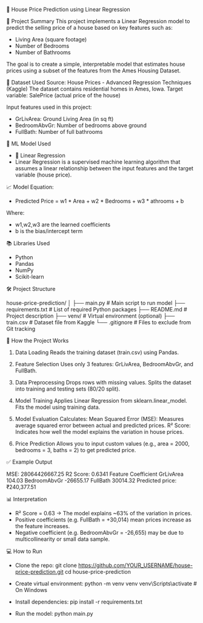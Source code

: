 🏡 House Price Prediction using Linear Regression

📌 Project Summary
 This project implements a Linear Regression model to predict the selling price of a house based on key features such as:
- Living Area (square footage)
- Number of Bedrooms
- Number of Bathrooms

The goal is to create a simple, interpretable model that estimates house prices using a subset of the features from the Ames Housing Dataset.

📂 Dataset Used
 Source: House Prices - Advanced Regression Techniques (Kaggle)
 The dataset contains residential homes in Ames, Iowa.
 Target variable: SalePrice (actual price of the house)

Input features used in this project:

- GrLivArea: Ground Living Area (in sq ft)
- BedroomAbvGr: Number of bedrooms above ground
- FullBath: Number of full bathrooms

🧠 ML Model Used
- 🎯 Linear Regression
- Linear Regression is a supervised machine learning algorithm that assumes a linear relationship between the input features and the target variable (house price).

📈 Model Equation:
- Predicted Price = w1 * Area + w2 * Bedrooms + w3 * athrooms + b

Where: 
- w1,w2,w3 are the learned coefficients
- b is the bias/intercept term

📚 Libraries Used
- Python
- Pandas
- NumPy
- Scikit-learn

🛠️ Project Structure

house-price-prediction/
 │
 ├── main.py                 # Main script to run model
 ├── requirements.txt        # List of required Python packages
 ├── README.md               # Project description
 ├── venv/                   # Virtual environment (optional)
 ├── train.csv               # Dataset file from Kaggle
 └── .gitignore              # Files to exclude from Git tracking

🚀 How the Project Works
1. Data Loading
 Reads the training dataset (train.csv) using Pandas.

2. Feature Selection
 Uses only 3 features: GrLivArea, BedroomAbvGr, and FullBath.

3. Data Preprocessing
 Drops rows with missing values.
 Splits the dataset into training and testing sets (80/20 split).

4. Model Training
 Applies Linear Regression from sklearn.linear_model.
 Fits the model using training data.

5. Model Evaluation
 Calculates:
  Mean Squared Error (MSE): Measures average squared error between actual and predicted prices.
  R² Score: Indicates how well the model explains the variation in house prices.

6. Price Prediction
 Allows you to input custom values (e.g., area = 2000, bedrooms = 3, baths = 2) to get predicted price.

✅ Example Output

 MSE: 28064426667.25
 R2 Score: 0.6341
 Feature        Coefficient
 GrLivArea      104.03
 BedroomAbvGr  -26655.17
 FullBath       30014.32
 Predicted price: ₹240,377.51

📊 Interpretation
- R² Score = 0.63 → The model explains ~63% of the variation in prices.
- Positive coefficients (e.g. FullBath = +30,014) mean prices increase as the feature increases.
- Negative coefficient (e.g. BedroomAbvGr = -26,655) may be due to multicollinearity or small data sample.

💻 How to Run
- Clone the repo:
   git clone https://github.com/YOUR_USERNAME/house-price-prediction.git
   cd house-price-prediction

- Create virtual environment:
   python -m venv venv
   venv\Scripts\activate   # On Windows

- Install dependencies:
   pip install -r requirements.txt

- Run the model:
   python main.py


